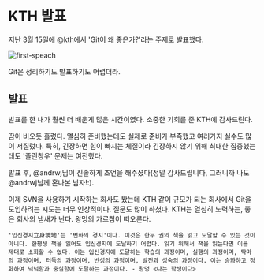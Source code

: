 # KTH 발표

지난 3월 15일에 @kth에서 'Git이 왜 좋은가?'라는 주제로 발표했다.

![first-speach](/articles/2012/first-speach/first-speach.jpg)

Git은 정리하기도 발표하기도 어렵더라.

## 발표

발표를 한 내가 훨씬 더 배운게 많은 시간이였다. 소중한 기회를 준 KTH에 감사드린다.

땀이 비오듯 흘렀다. 열심히 준비했는데도 실제로 준비가 부족했고 여러가지 실수도 많이 저질렀다. 특히, 긴장하면 힘이 빠지는 체질이라 긴장하지 않기 위해 최대한 집중했는 데도 '졸린창우' 문제는 여전했다.

발표 후, @andrwj님이 진솔하게 조언을 해주셨다(정말 감사드립니다, 그러니까 나도 @andrwj님께 혼나본 남자!:).

이제 SVN을 사용하기 시작하는 회사도 봤는데 KTH 같이 규모가 되는 회사에서 Git을 도입하려는 시도는 너무 인상적이다. 질문도 많이 하셨다. KTH는 열심히 노력하는, 좋은 회사의 냄새가 난다. 왕멍의 가르침이 떠오른다.

    '입신경지立身境地'는 '변화의 경지'이다. 이것은 한두 권의 책을 읽고 도달할 수 있는 것이 아니다. 한평생 책을 읽어도 입신경지에 도달하기 어렵다. 읽기 위해서 책을 읽는다면 이를 제대로 소화할 수 없다. 이는 입신경지에 도달하는 학습의 과정이며, 실행의 과정이며, 탁마의 과정이며, 터득의 과정이며, 반성의 과정이며, 발전과 성숙의 과정이다. 이는 승화하고 정화하여 넉넉함과 충실함에 도달하는 과정이다. - 왕멍 <나는 학생이다>
